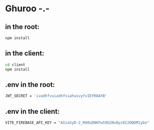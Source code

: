 # Ghuroo -.-

## in the root:
  ```bash
  npm install
  ```
## in the client:
  ```bash
  cd client
  npm install
  ```
## .env in the root:
  ```bash
  JWT_SECRET = 'ivadhfvuiadhfviahuivyfvIEYR8AYB'  
  ```
## .env in the client:
  ```bash
 VITE_FIREBASE_API_KEY = "AIzaSyD-2_M40uDNKFwS9U2Nv8yz8I2OQDM1ybo"
  ```

